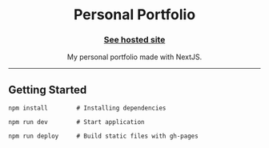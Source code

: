 <div align="center">

# Personal Portfolio

### [See hosted site](https://nicorenaldo.dev)

My personal portfolio made with NextJS.

</div>

---

## Getting Started

```
npm install        # Installing dependencies

npm run dev        # Start application

npm run deploy     # Build static files with gh-pages
```
